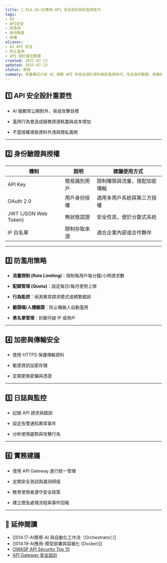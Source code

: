 ```yaml
---
title: 🔐 014.18-AI應用-API 安全設計與防濫用技巧  
tags:
- AI
- API安全
- 防濫用
- 身份驗證
- 授權  
aliases:
- AI API 安全
- 防止濫用
- API 設計最佳實踐  
created: 2025-07-23  
updated: 2025-07-23  
status: 草稿  
summary: 本篇筆記介紹 AI 相關 API 的安全設計原則與防濫用技巧，包含身份驗證、授權機制、流量限制及日誌監控，確保服務安全與穩定運作。
---
```


## 1️⃣ API 安全設計重要性

- AI 服務常公開對外，易成攻擊目標

- 濫用行為會造成服務資源耗盡與成本增加

- 不當授權導致資料外洩與隱私風險

---

## 2️⃣ 身份驗證與授權

|機制|說明|建議使用方式|
|---|---|---|
|API Key|簡易識別用戶|限制權限與流量，搭配加密傳輸|
|OAuth 2.0|用戶身份授權|適用多用戶系統與第三方授權|
|JWT (JSON Web Token)|無狀態認證|安全性高，便於分散式系統|
|IP 白名單|限制存取來源|適合企業內部或合作夥伴|

---
## 3️⃣ 防濫用策略

- **流量限制 (Rate Limiting)**：限制每用戶每分鐘/小時請求數

- **配額管理 (Quota)**：設定每日/每月使用上限

- **行為監控**：偵測異常請求模式或頻繁錯誤

- **驗證碼/人機驗證**：防止機器人自動濫用

- **黑名單管理**：封鎖可疑 IP 或用戶

---

## 4️⃣ 加密與傳輸安全

- 使用 HTTPS 保護傳輸資料

- 敏感資訊加密存儲

- 定期更換密鑰與憑證

---

## 5️⃣ 日誌與監控

- 記錄 API 請求與錯誤

- 設定告警通知異常事件

- 分析使用趨勢與攻擊行為

---

## 6️⃣ 實務建議

- 使用 API Gateway 進行統一管理

- 定期安全測試與漏洞掃描

- 教育使用者遵守安全政策

- 建立應急處理流程與事件回報

---

## 🔗 延伸閱讀

- [[014.17-AI應用-AI 與自動化工作流（Orchestrator）]]
- [[014.19-AI應用-模型部署與容器化 (Docker)]]
- [OWASP API Security Top 10](https://owasp.org/www-project-api-security/)
- [API Gateway 安全設計](https://aws.amazon.com/tw/api-gateway/)